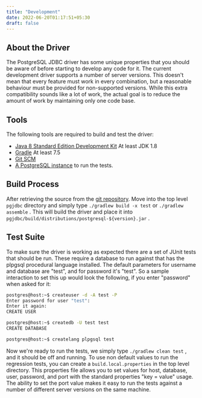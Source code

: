 ```yaml
---
title: "Development"
date: 2022-06-20T01:17:51+05:30
draft: false
---
```


## About the Driver

The PostgreSQL JDBC driver has some unique properties that you should be aware of before starting to develop any code for it. The current development driver supports a number of server versions.  This doesn't mean that every feature must work in every combination, but a reasonable behaviour must be provided for non-supported versions.  While this extra compatibility sounds like a lot of work, the actual  goal is to reduce the amount of work by maintaining only one code base.

## Tools

The following tools are required to build and test the driver:

* [Java 8 Standard Edition Development Kit](https://java.oracle.com) At least JDK 1.8
* [Gradle](https://gradle.org) At least 7.5
* [Git SCM](https://git-scm.com)
* [A PostgreSQL instance](https://www.postgresql.org) to run the tests.

## Build Process

After retrieving the source from the [git repository](https://github.com/pgjdbc/pgjdbc). Move into the top level `pgjdbc` directory and simply type `./gradlew build -x test` or `./gradlew assemble` .  This will build the driver and place it into `pgjdbc/build/distributions/postgresql-${version}.jar` .

## Test Suite

To make sure the driver is working as expected there are a set of JUnit tests that should be run.  These require a database to run against that has the plpgsql procedural language installed.  The default parameters for username and database are "test", and for password it's "test". So a sample interaction to set this up would look the following, if you enter "password" when asked for it:

```bash
postgres@host:~$ createuser -d -A test -P
Enter password for user "test":
Enter it again:
CREATE USER

postgres@host:~$ createdb -U test test
CREATE DATABASE

postgres@host:~$ createlang plpgsql test
```

Now we're ready to run the tests, we simply type `./gradlew clean test` , and it should be off and running.  To use non default values to run the regression tests, you can create a `build.local.properties` in the top level directory. This properties file allows you to set values for host, database, user, password, and port with the standard properties "key = value" usage.  The ability to set the port value makes it easy to run the tests against a number of different server versions on the same machine.

